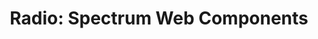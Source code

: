 ---
layout: examples.njk
title: 'Radio: Spectrum Web Components'
displayName: Radio
componentName: radio
componentHeading: sp-radio
tags:
- component-examples
---
